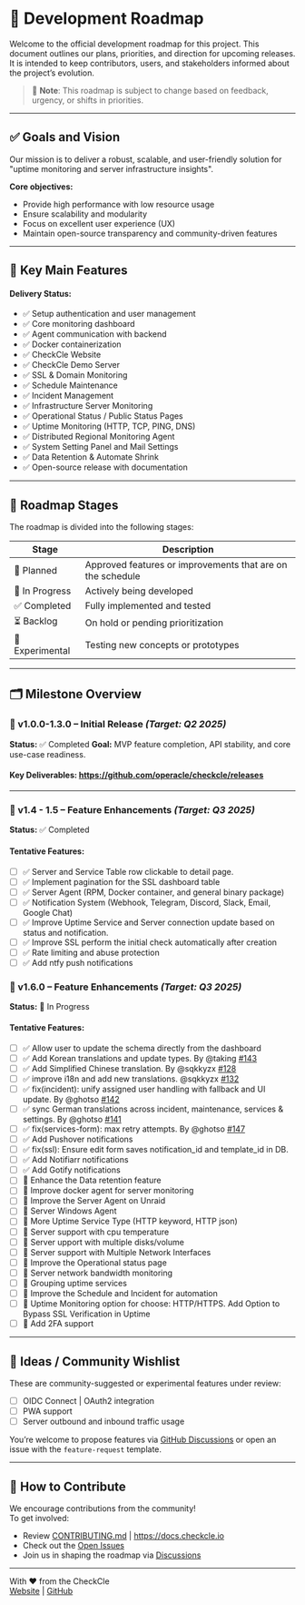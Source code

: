 # 📍 Development Roadmap

Welcome to the official development roadmap for this project. This document outlines our plans, priorities, and direction for upcoming releases. It is intended to keep contributors, users, and stakeholders informed about the project’s evolution.

> 🔄 **Note**: This roadmap is subject to change based on feedback, urgency, or shifts in priorities.

---

## ✅ Goals and Vision

Our mission is to deliver a robust, scalable, and user-friendly solution for "uptime monitoring and server infrastructure insights".

**Core objectives:**
- Provide high performance with low resource usage
- Ensure scalability and modularity
- Focus on excellent user experience (UX)
- Maintain open-source transparency and community-driven features

---

## 🧩 Key Main Features

#### Delivery Status:
- ✅ Setup authentication and user management
- ✅ Core monitoring dashboard
- ✅ Agent communication with backend
- ✅ Docker containerization
- ✅ CheckCle Website
- ✅ CheckCle Demo Server
- ✅ SSL & Domain Monitoring
- ✅ Schedule Maintenance
- ✅ Incident Management
- ✅ Infrastructure Server Monitoring
- ✅ Operational Status / Public Status Pages
- ✅ Uptime Monitoring (HTTP, TCP, PING, DNS)
- ✅ Distributed Regional Monitoring Agent
- ✅ System Setting Panel and Mail Settings
- ✅ Data Retention & Automate Shrink
- ✅ Open-source release with documentation

---
## 🚦 Roadmap Stages

The roadmap is divided into the following stages:

| Stage | Description |
|-------|-------------|
| 🎯 Planned | Approved features or improvements that are on the schedule |
| 🔧 In Progress | Actively being developed |
| ✅ Completed | Fully implemented and tested |
| ⏳ Backlog | On hold or pending prioritization |
| 🧪 Experimental | Testing new concepts or prototypes |

---

## 🗂 Milestone Overview

### 🚀 v1.0.0-1.3.0 – Initial Release _(Target: Q2 2025)_
**Status:** ✅ Completed 
**Goal:** MVP feature completion, API stability, and core use-case readiness.

#### Key Deliverables: https://github.com/operacle/checkcle/releases

---

### 🚀 v1.4 - 1.5 – Feature Enhancements _(Target: Q3 2025)_
**Status:** ✅ Completed 
#### Tentative Features:
- [ ] ✅ Server and Service Table row clickable to detail page.
- [ ] ✅ Implement pagination for the SSL dashboard table
- [ ] ✅ Server Agent (RPM, Docker container, and general binary package) 
- [ ] ✅ Notification System (Webhook, Telegram, Discord, Slack, Email, Google Chat)
- [ ] ✅ Improve Uptime Service and Server connection update based on status and notification.
- [ ] ✅ Improve SSL perform the initial check automatically after creation 
- [ ] ✅ Rate limiting and abuse protection
- [ ] ✅ Add ntfy push notifications

### 🚀 v1.6.0 – Feature Enhancements _(Target: Q3 2025)_
**Status:** 🔧 In Progress
#### Tentative Features:
- [ ] ✅ Allow user to update the schema directly from the dashboard
- [ ] ✅ Add Korean translations and update types. By @taking [#143](https://github.com/operacle/checkcle/pull/143)
- [ ] ✅ Add Simplified Chinese translation. By @sqkkyzx [#128](https://github.com/operacle/checkcle/pull/128)
- [ ] ✅ improve i18n and add new translations. @sqkkyzx [#132](https://github.com/operacle/checkcle/pull/132)
- [ ] ✅ fix(incident): unify assigned user handling with fallback and UI update. By @ghotso [#142](https://github.com/operacle/checkcle/pull/142)
- [ ] ✅ sync German translations across incident, maintenance, services & settings. By @ghotso [#141](https://github.com/operacle/checkcle/pull/141)
- [ ] ✅ fix(services-form): max retry attempts. By @ghotso [#147](https://github.com/operacle/checkcle/pull/147)
- [ ] ✅ Add Pushover notifications
- [ ] ✅ fix(ssl):  Ensure edit form saves notification_id and template_id in DB.
- [ ] ✅ Add Notifiarr notifications
- [ ] ✅ Add Gotify notifications
- [ ] 🔧 Enhance the Data retention feature
- [ ] 🔧 Improve docker agent for server monitoring
- [ ] 🔧 Improve the Server Agent on Unraid
- [ ] 🔧 Server Windows Agent
- [ ] 🔧 More Uptime Service Type (HTTP keyword, HTTP json)
- [ ] 🔧 Server support with cpu temperature 
- [ ] 🔧 Server upport with multiple disks/volume
- [ ] 🔧 Server support with Multiple Network Interfaces 
- [ ] 🔧 Improve the Operational status page
- [ ] 🔧 Server network bandwidth monitoring
- [ ] 🔧 Grouping uptime services
- [ ] 🎯 Improve the Schedule and Incident for automation
- [ ] 🎯 Uptime Monitoring option for choose: HTTP/HTTPS. Add Option to Bypass SSL Verification in Uptime
- [ ] 🎯 Add 2FA support

---

## 🧠 Ideas / Community Wishlist

These are community-suggested or experimental features under review:

- [ ] OIDC Connect | OAuth2 integration
- [ ] PWA support
- [ ] Server outbound and inbound traffic usage

You’re welcome to propose features via [GitHub Discussions](https://github.com/operacle/checkcle/discussions) or open an issue with the `feature-request` template.

---

## 📌 How to Contribute

We encourage contributions from the community!  
To get involved:

- Review [CONTRIBUTING.md](../CONTRIBUTING.md) | https://docs.checkcle.io
- Check out the [Open Issues](https://github.com/operacle/checkcle/issues)
- Join us in shaping the roadmap via [Discussions](https://github.com/operacle/checkcle/discussions)

---
With ❤️ from the CheckCle  
[Website](https://checkcle.io) | [GitHub](https://github.com/operacle/checkcle)

